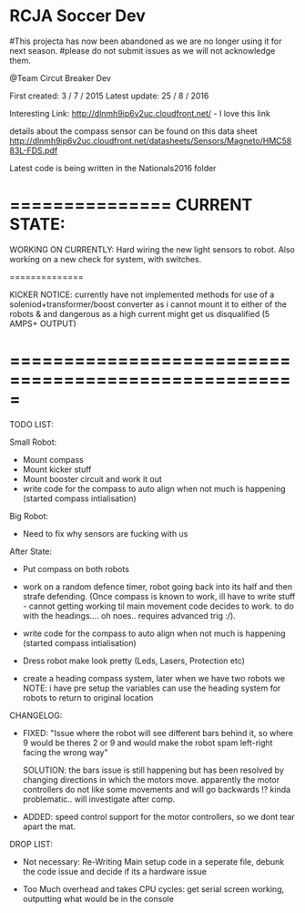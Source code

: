 # RCJA Soccer Dev

#This projecta has now been abandoned as we are no longer using it for next season.
#please do not submit issues as we will not acknowledge them.

@Team Circut Breaker Dev

  First created: 3 / 7 / 2015
  Latest update: 25 / 8 / 2016

  Interesting Link: http://dlnmh9ip6v2uc.cloudfront.net/ - I love this link

  details about the compass sensor can be found on this data sheet http://dlnmh9ip6v2uc.cloudfront.net/datasheets/Sensors/Magneto/HMC5883L-FDS.pdf

  Latest code is being written in the Nationals2016 folder

  ===============
  CURRENT STATE:
  ===============
    
 
  WORKING ON CURRENTLY: Hard wiring the new light sensors to robot. Also working on a new check for system, with switches.

  ==============

  KICKER NOTICE:
  currently have not implemented methods for use of a soleniod+transformer/boost converter as i cannot mount it to either of the robots & and dangerous as a high current might get us disqualified (5 AMPS+ OUTPUT)
  
=====================================================  
========================================================

  TODO LIST:

Small Robot:

  - Mount compass
  - Mount kicker stuff
  - Mount booster circuit and work it out
  - write code for the compass to auto align when not much is happening (started compass intialisation)

Big Robot:
- Need to fix why sensors are fucking with us

After State:
  - Put compass on both robots
  
  - work on a random defence timer, robot going back into its half and then strafe defending. (Once compass is known to work, ill have to write stuff - cannot getting working til main movement code decides to work.
    to do with the headings....  oh noes.. requires advanced trig :/).

  - write code for the compass to auto align when not much is happening (started compass intialisation)

  - Dress robot make look pretty (Leds, Lasers, Protection etc)
  
  - create a heading compass system, later when we have two robots we NOTE: i have pre setup the variables
    can use the heading system for robots to return to original location

  CHANGELOG:

  - FIXED: "Issue where the robot will see different bars  behind it, so where 9 would be theres 2 or 9 and would make the robot spam left-right
    facing the wrong way"

    SOLUTION: the bars issue is still happening but has been resolved by changing directions in which the motors move. apparently the motor
    controllers do not like some movements and will go backwards !? kinda problematic.. will investigate after comp.
    
  - ADDED: speed control support for the motor controllers, so we dont tear apart the mat. 


  DROP LIST:

  - Not necessary: Re-Writing Main setup code in a seperate file, debunk the code issue and decide if its a hardware issue
  
  - Too Much overhead and takes CPU cycles: get serial screen working, outputting what would be in the console


